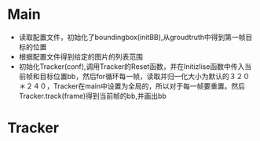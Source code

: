 # Main
- 读取配置文件，初始化了boundingbox(initBB),从groudtruth中得到第一帧目标的位置
- 根据配置文件得到给定的图片的列表范围
- 初始化Tracker(conf),调用Tracker的Reset函数，并在Initizlise函数中传入当前帧和目标位置bb，然后for循环每一帧，读取并归一化大小为默认的３２０＊２４０，Tracker在main中设置为全局的，所以对于每一帧要重置。然后Tracker.track(frame)得到当前帧的bb,并画出bb

# Tracker
